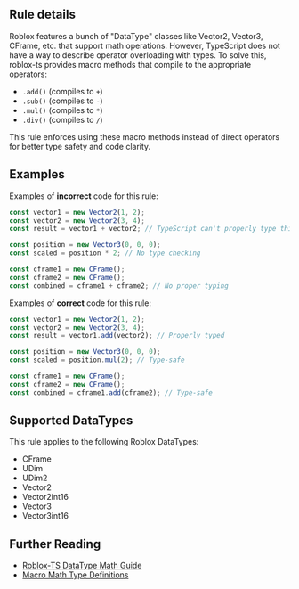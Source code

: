 <!-- end auto-generated rule header -->
<!-- Do not manually modify this header. Run: `pnpm eslint-docs` -->

## Rule details

Roblox features a bunch of "DataType" classes like Vector2, Vector3, CFrame, etc. that support math operations. However, TypeScript does not have a way to describe operator overloading with types. To solve this, roblox-ts provides macro methods that compile to the appropriate operators:

- `.add()` (compiles to `+`)
- `.sub()` (compiles to `-`)
- `.mul()` (compiles to `*`)
- `.div()` (compiles to `/`)

This rule enforces using these macro methods instead of direct operators for better type safety and code clarity.

## Examples

Examples of **incorrect** code for this rule:

```ts
const vector1 = new Vector2(1, 2);
const vector2 = new Vector2(3, 4);
const result = vector1 + vector2; // TypeScript can't properly type this

const position = new Vector3(0, 0, 0);
const scaled = position * 2; // No type checking

const cframe1 = new CFrame();
const cframe2 = new CFrame();
const combined = cframe1 + cframe2; // No proper typing
```

Examples of **correct** code for this rule:

```ts
const vector1 = new Vector2(1, 2);
const vector2 = new Vector2(3, 4);
const result = vector1.add(vector2); // Properly typed

const position = new Vector3(0, 0, 0);
const scaled = position.mul(2); // Type-safe

const cframe1 = new CFrame();
const cframe2 = new CFrame();
const combined = cframe1.add(cframe2); // Type-safe
```

## Supported DataTypes

This rule applies to the following Roblox DataTypes:
- CFrame
- UDim
- UDim2
- Vector2
- Vector2int16
- Vector3
- Vector3int16

## Further Reading

- [Roblox-TS DataType Math Guide](https://roblox-ts.com/docs/guides/datatype-math)
- [Macro Math Type Definitions](https://github.com/roblox-ts/types/blob/master/include/macro_math.d.ts)
